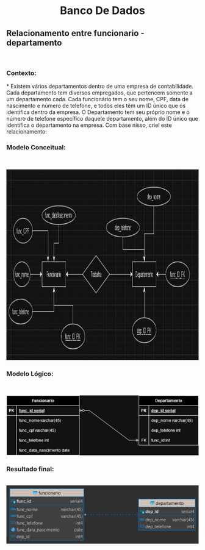 <h1 align="center">Banco De Dados</h1>

<h2>Relacionamento entre funcionario - departamento</h2><br>

<h3><b>Contexto:</b></h3>
* Existem vários departamentos dentro de uma empresa de contabilidade. 
Cada departamento tem diversos empregados, que pertencem somente a um departamento cada. 
Cada funcionário tem o seu nome, CPF, data de nascimento e número de telefone, e todos eles têm um ID único que os identifica dentro da empresa. 
O Departamento tem seu próprio nome e o número de telefone específico daquele departamento, 
além do ID único que identifica o departamento na empresa. Com base nisso, criei este relacionamento:

<h3><b>Modelo Conceitual:</b></h3><br>

<img src="ModeloConceitual.png" height="500" width="800"><br>

<h3><b>Modelo Lógico:</b></h3><br>

<img src="ModeloRelacional.drawio.png"><br>

<h3>Resultado final:</h3> <br>

<img src="trabindividual.png">
